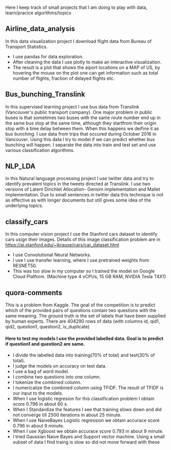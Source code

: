 Here I keep track of small projects that I am doing to play with data, learn/pracice algorithms/topics  

## Airline_data_analysis
In  this data visualization project I download flight data from Bureau of Transport Statistics.
- I use pandas for data exploration.
- After cleaning the data I use plotly to make an interactive visualization.
- The result is a plot that shows the aiport locations on a MAP of US, by hovering the mouse on the plot one can get information such as total number of flights, fraction of delayed flights etc.   

## Bus_bunching_Translink
In this supervised learning project I use bus data from Translink (Vancouver's public transport company). One major problem in public buses is that sometimes two buses with the same route number end up in the same bus stop at the same time, although they startfrom their origin stop with a time delay between them. When this happens we deifine it as bus bunching. I use data from trips that occured during October 2016 in Vancouver. Using this data I try to model if we can predict whether bus bunching will happen. I separate the data into train and test set and use various classification algorithms. 

## NLP_LDA 

In this Natural language processing project I use twitter data and try to identify prevalent topics in the tweets directed at Translink. I use two versions of Latent Dirichlet Allocation- Gensim implementation and Mallet implementation. Due to small sentences in twitter data this technique is not as effective as with longer documents but still gives some idea of the underlying topics. 

## classify_cars

In this computer vision project I use the Stanford cars dataset to identify cars usign their images. Details of this image classification problem are in https://ai.stanford.edu/~jkrause/cars/car_dataset.html

- I use Convolutional Neural Networks.
- I use I use transfer learning, where I use pretrained weights from RESNET50. 
- This was too slow in my computer so I trained the model on Google Cloud Platform. (Machine type 4 vCPUs, 15 GB RAM, NVIDIA Tesla T4X1)

## quora-comments 
This is a problem from Kaggle. The goal of the competition is to predict which of the provided pairs of questions contain two questions with the same meaning. The ground truth is the set of labels that have been supplied by human experts. There are 404290 rows of data (with columns id, qid1, qid2, question1, question2, is_duplicate)

#### Here to test my  models I use the provided labelled data. Goal is to predict if question1 and question2 are same.
- I divide the labelled data into training(70% of total) and test(30% of total).
- I judge the models on accuracy on test data.
- I use a bag of word model.
- I combine two questions into one column.
- I tokenize the combined column.
- I numericalize the combined column using TFIDF. The result of TFIDF is our input to the models.
- When I use logistic regresion for this classification problem I obtain score 0.796 in about 60 s.
- When I Standardize the features I see that training slows down and did not converge till 2500 iterations in about 25 minute.
- When I use NaiveBayes Logistic regression we obtain accurace score 0.796 in about 9 minute.
- When I use Xgboost we obtain accurace score 0.793 in about 9 minute.
- I tried Gaussian Naive Bayes and Support vector machine. Using a small subset of data I find traing is slow so did not move forward with these
